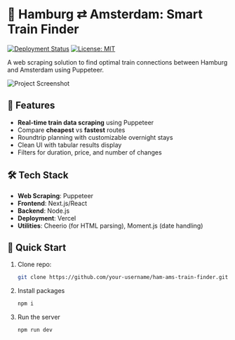 # 🚄 Hamburg ⇄ Amsterdam: Smart Train Finder

[![Deployment Status](https://img.shields.io/badge/deployed%20on-Vercel-black?style=flat&logo=vercel)](https://your-deployment-link.vercel.app)
[![License: MIT](https://img.shields.io/badge/License-MIT-yellow.svg)](https://opensource.org/licenses/MIT)

A web scraping solution to find optimal train connections between Hamburg and Amsterdam using Puppeteer.

![Project Screenshot](./screenshot.png) <!-- Add actual screenshot path -->

## 🌟 Features

- **Real-time train data scraping** using Puppeteer
- Compare **cheapest** vs **fastest** routes
- Roundtrip planning with customizable overnight stays
- Clean UI with tabular results display
- Filters for duration, price, and number of changes

## 🛠 Tech Stack

- **Web Scraping**: Puppeteer
- **Frontend**: Next.js/React
- **Backend**: Node.js
- **Deployment**: Vercel
- **Utilities**: Cheerio (for HTML parsing), Moment.js (date handling)

## 🚀 Quick Start

1. Clone repo:
   ```bash
   git clone https://github.com/your-username/ham-ams-train-finder.git

2. Install packages
   ```bash
   npm i

3. Run the server
   ```bash
   npm run dev

